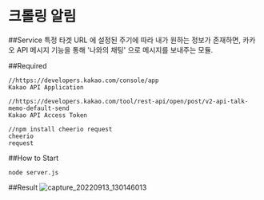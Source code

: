 # 크롤링 알림

##Service
특정 타겟 URL 에 설정된 주기에 따라 내가 원하는 정보가 존재하면, 
카카오 API 메시지 기능을 통해 '나와의 채팅' 으로 메시지를 보내주는 모듈.

##Required
```
//https://developers.kakao.com/console/app
Kakao API Application

//https://developers.kakao.com/tool/rest-api/open/post/v2-api-talk-memo-default-send
Kakao API Access Token

//npm install cheerio request
cheerio
request
``` 

##How to Start
```
node server.js
```

##Result
![capture_20220913_130146013](https://user-images.githubusercontent.com/112070245/189805608-165b2210-db64-4aac-aed3-78c63c7c75f3.jpg)
